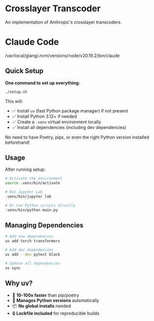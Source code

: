 # Crosslayer Transcoder

An implementation of Anthropic's crosslayer transcoders.


# Claude Code

/var/local/glang/.nvm/versions/node/v20.19.2/bin/claude

## Quick Setup

**One command to set up everything:**

```bash
./setup.sh
```

This will:
- ✅ Install `uv` (fast Python package manager) if not present
- ✅ Install Python 3.12+ if needed
- ✅ Create a `.venv` virtual environment locally
- ✅ Install all dependencies (including dev dependencies)

No need to have Poetry, pipx, or even the right Python version installed beforehand!

## Usage

After running setup:

```bash
# Activate the environment
source .venv/bin/activate

# Run Jupyter Lab
.venv/bin/jupyter lab

# Or run Python scripts directly
.venv/bin/python main.py
```

## Managing Dependencies

```bash
# Add new dependencies
uv add torch transformers

# Add dev dependencies  
uv add --dev pytest black

# Update all dependencies
uv sync
```

## Why uv?

- 🚀 **10-100x faster** than pip/poetry
- 🐍 **Manages Python versions** automatically
- 📦 **No global installs** needed
- 🔒 **Lockfile included** for reproducible builds